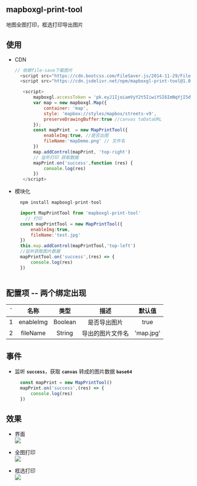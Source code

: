 ## mapboxgl-print-tool
地图全图打印，框选打印导出图片
## 使用
 -  CDN
     ```js
     // 依赖file-save下载图片
       <script src="https://cdn.bootcss.com/FileSaver.js/2014-11-29/FileSaver.min.js"></script>
       <script src="https://cdn.jsdelivr.net/npm/mapboxgl-print-tool@1.0.5/dist/index.js"></script>
     ```
     ```js
        <script>
            mapboxgl.accessToken = 'pk.eyJ1IjoiamVyY2t5IiwiYSI6ImNqYjI5dWp3dzI1Y2YzMnM3eG0xNnV3bWsifQ.eQp4goc9Ng8SuEZcdgNJ_g';
            var map = new mapboxgl.Map({
                container: 'map',
                style: 'mapbox://styles/mapbox/streets-v9',
                preserveDrawingBuffer:true //canvas toDataURL
            });
            const mapPrint  = new MapPrintTool({
                enableImg:true, //是否出图
                fileName:'mapDemo.png' // 文件名
            })
            map.addControl(mapPrint, 'top-right')
            // 监听打印 获取数据 
            mapPrint.on('success',function (res) {
                console.log(res)
            })
        </script>
     ```
 - 模块化
   ```js
     npm install mapboxgl-print-tool
   ```  
   ```js
     import MapPrintTool from 'mapboxgl-print-tool'
       // 打印
     const mapPrintTool = new MapPrintTool({
         enableImg:true,
         fileName:'test.jpg'
     })
     this.map.addControl(mapPrintTool,'top-left')
     //监听获取图片数据
     mapPrintTool.on('success',(res) => {
         console.log(res)
     })
    
    ```  
    
## 配置项 -- 两个绑定出现

  ` | 名称 | 类型 | 描述 | 默认值
  :---: |:---: | :---: | :---: | :---:
  1 | enableImg | Boolean | 是否导出图片 | true| 
  2 | fileName| String | 导出的图片文件名 | 'map.jpg'|
 
## 事件 
  - 监听 **`success`**，获取 **`canvas`** 转成的图片数据 **`base64`**
    ```js
      const mapPrint = new MapPrintTool()
      mapPrint.on('success',(res) => {
          console.log(res)
      })
    ```
   
## 效果
  - 界面   
  ![](assets/fullmap.png)
  
  - 全图打印   
  ![](assets/fullprint.jpg)
  
  - 框选打印   
  ![](assets/pariprint.jpg)
